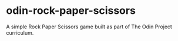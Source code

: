 # odin-rock-paper-scissors
A simple Rock Paper Scissors game built as part of The Odin Project curriculum. 
